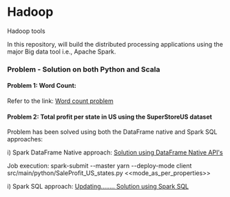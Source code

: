 # Hadoop
Hadoop tools

In this repository, will build the distributed processing applications using the major Big data tool i.e., Apache Spark.

### Problem - Solution on both Python and Scala

#### Problem 1: Word Count:

Refer to the link: <a href= 'https://github.com/Manohar11/Hadoop/tree/master/Spark/Pyspark/word_count'> Word count problem </a>

#### Problem 2: Total profit per state in US using the SuperStoreUS dataset
Problem has been solved using both the DataFrame native and Spark SQL approaches:

i) Spark DataFrame Native approach: <a href='https://github.com/Manohar11/Hadoop/tree/master/Spark/Pyspark/DataFrame_native_API_solutions'> Solution using DataFrame Native API's </a>

Job execution:
spark-submit --master yarn 
--deploy-mode client 
src/main/python/SaleProfit_US_states.py <<mode_as_per_properties>>
  
i) Spark SQL approach: <a href=''> Updating........ Solution using Spark SQL </a>
